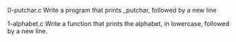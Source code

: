 0-putchar.c
Write a program that prints _putchar, followed by a new line

1-alphabet.c
Write a function that prints the alphabet, in lowercase, followed by a new line.
